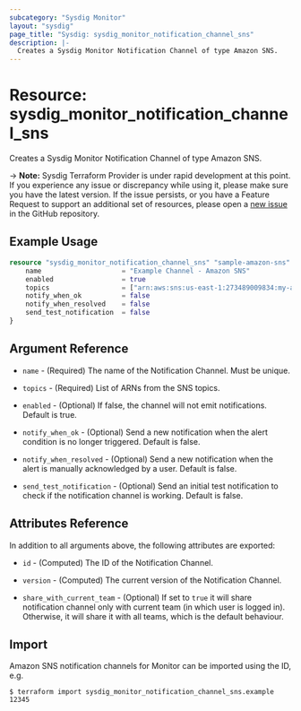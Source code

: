 ```yaml
---
subcategory: "Sysdig Monitor"
layout: "sysdig"
page_title: "Sysdig: sysdig_monitor_notification_channel_sns"
description: |-
  Creates a Sysdig Monitor Notification Channel of type Amazon SNS.
---
```


# Resource: sysdig_monitor_notification_channel_sns

Creates a Sysdig Monitor Notification Channel of type Amazon SNS.

-> **Note:** Sysdig Terraform Provider is under rapid development at this point. If you experience any issue or discrepancy while using it, please make sure you have the latest version. If the issue persists, or you have a Feature Request to support an additional set of resources, please open a [new issue](https://github.com/sysdiglabs/terraform-provider-sysdig/issues/new) in the GitHub repository.

## Example Usage

```terraform
resource "sysdig_monitor_notification_channel_sns" "sample-amazon-sns" {
	name                    = "Example Channel - Amazon SNS"
	enabled                 = true
	topics                  = ["arn:aws:sns:us-east-1:273489009834:my-alerts2", "arn:aws:sns:us-east-1:279948934544:my-alerts"]
	notify_when_ok          = false
	notify_when_resolved    = false
	send_test_notification  = false
}
```

## Argument Reference

* `name` - (Required) The name of the Notification Channel. Must be unique.

* `topics` - (Required) List of ARNs from the SNS topics.

* `enabled` - (Optional) If false, the channel will not emit notifications. Default is true.

* `notify_when_ok` - (Optional) Send a new notification when the alert condition is 
    no longer triggered. Default is false.

* `notify_when_resolved` - (Optional) Send a new notification when the alert is manually 
    acknowledged by a user. Default is false.

* `send_test_notification` - (Optional) Send an initial test notification to check
    if the notification channel is working. Default is false.

## Attributes Reference

In addition to all arguments above, the following attributes are exported:

* `id` - (Computed) The ID of the Notification Channel.

* `version` - (Computed) The current version of the Notification Channel.

* `share_with_current_team` - (Optional) If set to `true` it will share notification channel only with current team (in which user is logged in).
  Otherwise, it will share it with all teams, which is the default behaviour.

## Import

Amazon SNS notification channels for Monitor can be imported using the ID, e.g.

```
$ terraform import sysdig_monitor_notification_channel_sns.example 12345
```
